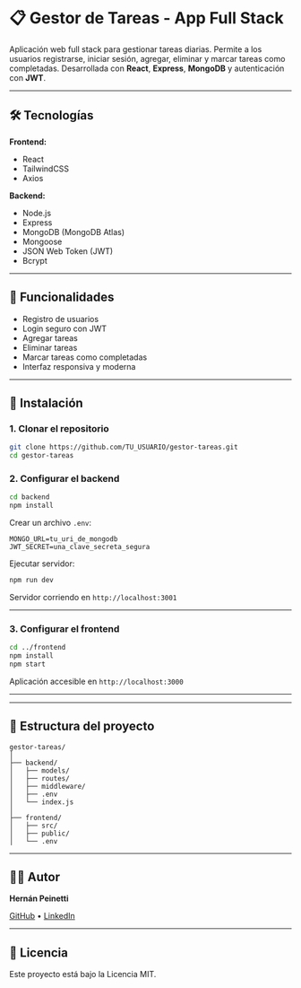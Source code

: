 # 📋 Gestor de Tareas - App Full Stack

Aplicación web full stack para gestionar tareas diarias. Permite a los usuarios registrarse, iniciar sesión, agregar, eliminar y marcar tareas como completadas. Desarrollada con **React**, **Express**, **MongoDB** y autenticación con **JWT**.

---

## 🛠 Tecnologías

**Frontend:**
- React
- TailwindCSS
- Axios

**Backend:**
- Node.js
- Express
- MongoDB (MongoDB Atlas)
- Mongoose
- JSON Web Token (JWT)
- Bcrypt

---

## 🚀 Funcionalidades

- Registro de usuarios
- Login seguro con JWT
- Agregar tareas
- Eliminar tareas
- Marcar tareas como completadas
- Interfaz responsiva y moderna

---

## 🔧 Instalación

### 1. Clonar el repositorio

```bash
git clone https://github.com/TU_USUARIO/gestor-tareas.git
cd gestor-tareas
```

### 2. Configurar el backend

```bash
cd backend
npm install
```

Crear un archivo `.env`:

```env
MONGO_URL=tu_uri_de_mongodb
JWT_SECRET=una_clave_secreta_segura
```

Ejecutar servidor:

```bash
npm run dev
```

Servidor corriendo en `http://localhost:3001`

---

### 3. Configurar el frontend

```bash
cd ../frontend
npm install
npm start
```

Aplicación accesible en `http://localhost:3000`

---

---

## 📂 Estructura del proyecto

```
gestor-tareas/
│
├── backend/
│   ├── models/
│   ├── routes/
│   ├── middleware/
│   ├── .env
│   └── index.js
│
├── frontend/
│   ├── src/
│   ├── public/
│   └── .env
```

---

## 🧑‍💻 Autor

**Hernán Peinetti**

[GitHub](https://github.com/HernanPeinetti) • [LinkedIn](https://www.linkedin.com/in/hernan-peinetti/)

---

## 📄 Licencia

Este proyecto está bajo la Licencia MIT.
